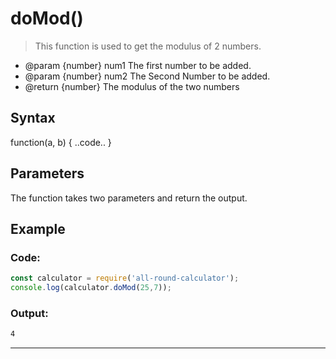 # doMod()

> This function is used to get the modulus of 2 numbers.

- @param {number} num1 The first number to be added.
- @param {number} num2 The Second Number to be added.
- @return {number} The modulus of the two numbers

## Syntax

function(a, b) { ..code.. }

## Parameters

The function takes two parameters and return the output.

## Example

### Code:
```js
const calculator = require('all-round-calculator');
console.log(calculator.doMod(25,7));
```

### Output:
```bash
4
```

---

